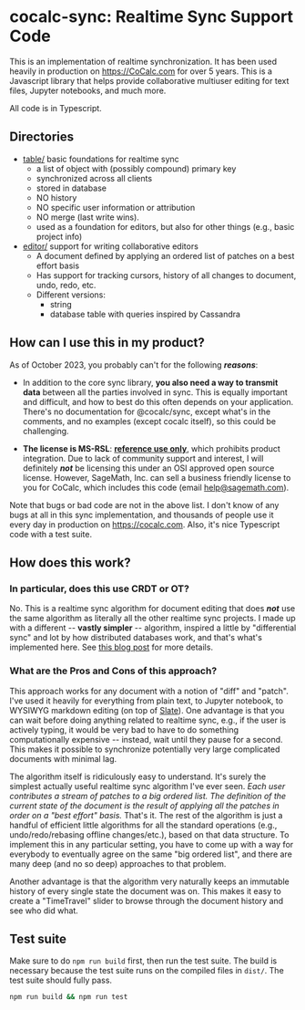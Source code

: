 # cocalc-sync:  Realtime Sync Support Code

This is an implementation of realtime synchronization. It has been used heavily in production on https://CoCalc.com for over 5 years.  This is a Javascript library that helps provide collaborative multiuser editing for text files, Jupyter notebooks, and much more.

All code is in Typescript.

## Directories

- [table/](./table) basic foundations for realtime sync
  - a list of object with (possibly compound) primary key
  - synchronized across all clients
  - stored in database
  - NO history
  - NO specific user information or attribution
  - NO merge (last write wins).
  - used as a foundation for editors, but also for other things (e.g., basic project info)
- [editor/](./editor) support for writing collaborative editors
  - A document defined by applying an ordered list of patches on a best effort basis
  - Has support for tracking cursors, history of all changes to document, undo, redo, etc.
  - Different versions:
    - string
    - database table with queries inspired by Cassandra

## How can I use this in my product?

As of October 2023, you probably can't for the following _**reasons**_:

- In addition to the core sync library, **you also need a way to transmit data** between all the parties involved in sync.  This is equally important and difficult, and how to best do this often depends on your application.   There's no documentation for @cocalc/sync, except what's in the comments, and no examples \(except cocalc itself\), so this could be challenging.

- **The license is MS-RSL**: <u>**reference use only**</u>, which prohibits product integration.  Due to lack of community support and interest, I will definitely _**not**_ be licensing this under an OSI approved open source license.  However, SageMath, Inc. can sell a business friendly license to you for CoCalc, which includes this code \(email [help@sagemath.com](mailto:help@sagemath.com)\).

Note that bugs or bad code are not in the above list.  I don't know of any bugs at all in this sync implementation, and thousands of people use it every day in production on https://cocalc.com.   Also, it's nice Typescript code with a test suite.

## How does this work?

### In particular, does this use CRDT or OT?

No.  This is a realtime sync algorithm for document editing that does _**not**_ use the same algorithm as literally all the other realtime sync projects.  I made up with a different -- **vastly simpler** -- algorithm, inspired a little by "differential sync" and lot by how distributed databases work, and that's what's implemented here.  See [this blog post](https://blog.cocalc.com/2018/10/11/collaborative-editing.html) for more details.

### What are the Pros and Cons of this approach?

This approach works for any document with a notion of "diff" and "patch".  I've used it heavily for everything from plain text, to Jupyter notebook, to WYSIWYG markdown editing (on top of [Slate](https://docs.slatejs.org/)).  One advantage is that you can wait before doing anything related to realtime sync, e.g., if the user is actively typing, it would be very bad to have to do something computationally expensive -- instead, wait until they pause for a second.   This makes it possible to synchronize potentially very large complicated documents with minimal lag.

The algorithm itself is ridiculously easy to understand.  It's surely the simplest actually useful realtime sync algorithm I've ever seen.  _Each user contributes a stream of patches to a big ordered list.  The definition of the current state of the document is the result of applying all the patches in order on a "best effort" basis._  That's it.  The rest of the algorithm is just a handful of efficient little algorithms for all the standard operations (e.g., undo/redo/rebasing offline changes/etc.), based on that data structure.  To implement this in any particular setting, you have to come up with a way for everybody to eventually agree on the same "big ordered list", and there are many deep (and no so deep) approaches to that problem.

Another advantage is that the algorithm very naturally keeps an immutable history of every single state the document was on.  This makes it easy to create a "TimeTravel" slider to browse through the document history and see who did what.

## Test suite

Make sure to do `npm run build` first, then run the test suite. The build is necessary because
the test suite runs on the compiled files in `dist/`. The test suite should fully pass.

```sh
npm run build && npm run test
```

